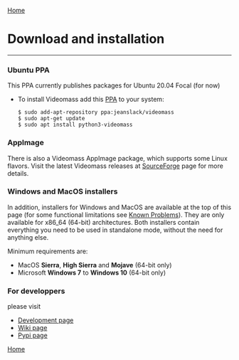 [Home](index.md)

# Download and installation
--------------

### Ubuntu PPA
This PPA currently publishes packages for Ubuntu 20.04 Focal (for now)   

- To install Videomass add this [PPA](https://launchpad.net/~jeanslack/+archive/ubuntu/videomass) 
to your system:   

    `$ sudo add-apt-repository ppa:jeanslack/videomass`   
    `$ sudo apt-get update`   
    `$ sudo apt install python3-videomass`   

### AppImage
There is also a Videomass AppImage package, which supports some Linux flavors.
Visit the latest Videomass releases at [SourceForge](https://sourceforge.net/projects/videomass2/files/) 
page for more details.

### Windows and MacOS installers
In addition, installers for Windows and MacOS are available at the top of this page 
(for some functional limitations see [Known Problems](https://jeanslack.github.io/Videomass/known_problems.html)). 
They are only available for x86_64 (64-bit) architectures. 
Both installers contain everything you need to be used in standalone mode, without 
the need for anything else.

Minimum requirements are:
- MacOS **Sierra**, **High Sierra** and **Mojave** (64-bit only)
- Microsoft **Windows 7** to **Windows 10** (64-bit only)

### For developpers
please visit
- [Development page](https://github.com/jeanslack/Videomass)   
- [Wiki page](https://github.com/jeanslack/Videomass/wiki)   
- [Pypi page](https://pypi.org/project/videomass/)

[Home](index.md)

